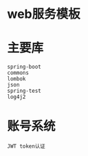 # web服务模板

# 主要库

    spring-boot
    commons
    lombok
    json
    spring-test
    log4j2
    
# 账号系统
    
    JWT token认证